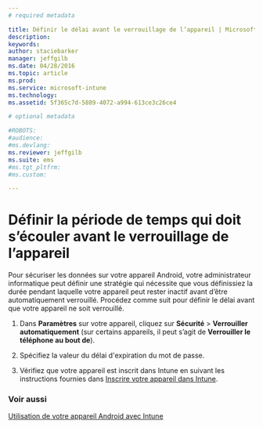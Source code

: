 ```yaml
---
# required metadata

title: Définir le délai avant le verrouillage de l’appareil | Microsoft Intune
description:
keywords:
author: staciebarker
manager: jeffgilb
ms.date: 04/28/2016
ms.topic: article
ms.prod:
ms.service: microsoft-intune
ms.technology:
ms.assetid: 5f365c7d-5889-4072-a994-613ce3c26ce4

# optional metadata

#ROBOTS:
#audience:
#ms.devlang:
ms.reviewer: jeffgilb
ms.suite: ems
#ms.tgt_pltfrm:
#ms.custom:

---
```



# Définir la période de temps qui doit s’écouler avant le verrouillage de l’appareil

Pour sécuriser les données sur votre appareil Android, votre administrateur informatique peut définir une stratégie qui nécessite que vous définissiez la durée pendant laquelle votre appareil peut rester inactif avant d’être automatiquement verrouillé. Procédez comme suit pour définir le délai avant que votre appareil ne soit verrouillé.
 
1.  Dans **Paramètres** sur votre appareil, cliquez sur **Sécurité** &gt; **Verrouiller automatiquement** (sur certains appareils, il peut s’agit de **Verrouiller le téléphone au bout de**).

2.  Spécifiez la valeur du délai d'expiration du mot de passe.

3.  Vérifiez que votre appareil est inscrit dans Intune en suivant les instructions fournies dans [Inscrire votre appareil dans Intune](enroll-your-device-in-Intune-android.md).

### Voir aussi
[Utilisation de votre appareil Android avec Intune](using-your-android-device-with-intune.md)


<!--HONumber=May16_HO1-->


